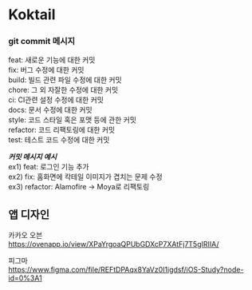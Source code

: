 # Koktail

### git commit 메시지
feat: 새로운 기능에 대한 커밋   
fix: 버그 수정에 대한 커밋   
build: 빌드 관련 파일 수정에 대한 커밋   
chore: 그 외 자잘한 수정에 대한 커밋   
ci: CI관련 설정 수정에 대한 커밋   
docs: 문서 수정에 대한 커밋   
style: 코드 스타일 혹은 포맷 등에 관한 커밋   
refactor:  코드 리팩토링에 대한 커밋   
test: 테스트 코드 수정에 대한 커밋   

***커밋 메시지 예시***    
ex1) feat: 로그인 기능 추가   
ex2) fix: 홈화면에 칵테일 이미지가 겹치는 문제 수정   
ex3) refactor: Alamofire -> Moya로 리팩토링

## 앱 디자인
카카오 오븐   
https://ovenapp.io/view/XPaYrgoaQPUbGDXcP7XAtFj7T5gIRIIA/

피그마   
https://www.figma.com/file/REFtDPAqx8YaVz0I1igdsf/iOS-Study?node-id=0%3A1
